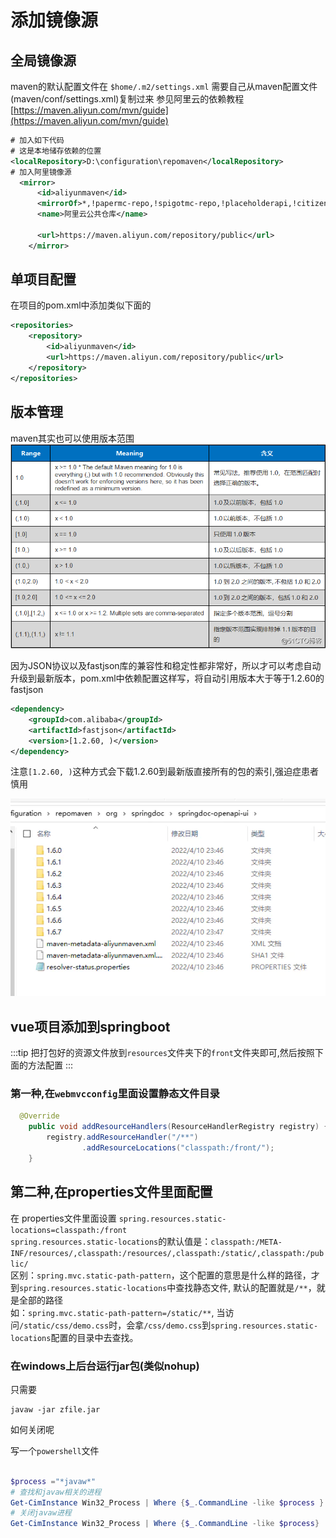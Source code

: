 # 添加镜像源

## 全局镜像源

maven的默认配置文件在 `$home/.m2/settings.xml` 需要自己从maven配置文件(maven/conf/settings.xml)复制过来
参见阿里云的依赖教程
[https://maven.aliyun.com/mvn/guide](https://maven.aliyun.com/mvn/guide)

```xml
# 加入如下代码
# 这是本地储存依赖的位置
<localRepository>D:\configuration\repomaven</localRepository>
# 加入阿里镜像源
  <mirror>
      <id>aliyunmaven</id>
      <mirrorOf>*,!papermc-repo,!spigotmc-repo,!placeholderapi,!citizens-repo,!jitpack.io,!dmulloy2-repo</mirrorOf>
      <name>阿里云公共仓库</name>

      <url>https://maven.aliyun.com/repository/public</url>
    </mirror>
```

## 单项目配置

在项目的pom.xml中添加类似下面的

```xml
<repositories>
    <repository>
        <id>aliyunmaven</id>
        <url>https://maven.aliyun.com/repository/public</url>
    </repository>
</repositories>
```

## 版本管理

maven其实也可以使用版本范围  
![版本](./res/maven-version.png)  

因为JSON协议以及fastjson库的兼容性和稳定性都非常好，所以才可以考虑自动升级到最新版本，pom.xml中依赖配置这样写，将自动引用版本大于等于1.2.60的fastjson

```xml
<dependency>
    <groupId>com.alibaba</groupId>
    <artifactId>fastjson</artifactId>
    <version>[1.2.60, )</version>
</dependency>
```

注意`[1.2.60, )`这种方式会下载1.2.60到最新版直接所有的包的索引,强迫症患者慎用

![索引](./res/maven-index.webp)

## vue项目添加到springboot

:::tip
把打包好的资源文件放到`resources`文件夹下的`front`文件夹即可,然后按照下面的方法配置
:::

### 第一种,在`webmvcconfig`里面设置静态文件目录

```java
  @Override
    public void addResourceHandlers(ResourceHandlerRegistry registry) {
        registry.addResourceHandler("/**")
                .addResourceLocations("classpath:/front/");
    }
```

## 第二种,在properties文件里面配置

在 properties文件里面设置  `spring.resources.static-locations=classpath:/front`  
`spring.resources.static-locations`的默认值是：`classpath:/META-INF/resources/,classpath:/resources/,classpath:/static/,classpath:/public/`  
区别：`spring.mvc.static-path-pattern`，这个配置的意思是什么样的路径，才到`spring.resources.static-locations`中查找静态文件, 默认的配置就是`/**`，就是全部的路径  
如：`spring.mvc.static-path-pattern=/static/**`,  当访问`/static/css/demo.css`时，会拿`/css/demo.css`到`spring.resources.static-locations`配置的目录中去查找。

### 在windows上后台运行jar包(类似nohup)

只需要

```shell
javaw -jar zfile.jar
```

如何关闭呢

写一个`powershell`文件

```powershell

$process ="*javaw*"
# 查找和javaw相关的进程
Get-CimInstance Win32_Process | Where {$_.CommandLine -like $process } | select -ExpandProperty CommandLine # | Measure-Object -Line
# 关闭javaw进程
Get-CimInstance Win32_Process | Where {$_.CommandLine -like $process} | Remove-CimInstance
```
